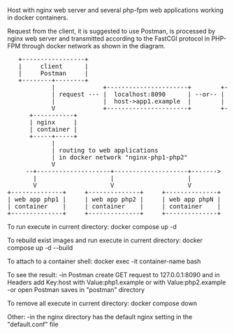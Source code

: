 Host with nginx web server and several php-fpm web applications working in docker containers.

Request from the client, it is suggested to use Postman, is processed by nginx web server and
transmitted according to the FastCGI protocol in PHP-FPM through docker network as shown in
the diagram.

<pre>
   +-----------------+
   |     client      |
   |     Postman     |
   +--------+--------+
            |             +----------------------+        +----------------------+
            | request --- |  localhost:8090      | --or-- |  localhost:8090      |
            |             |  host->app1.example  |        |  host->app2.example  |
            V             +----------------------+        +----------------------+
      +-----------+
      | nginx     |
      | container |
      +-----+-----+
            |
            | routing to web applications
            | in docker network "nginx-php1-php2"
            V
     --+--------------------+--------------------+------->
       |                    |                    |
       V                    V                    V
+--------------+     +--------------+     +--------------+
| web app php1 |     | web app php2 |     | web app phpN |
| container    |     | container    |     | container    |
+--------------+     +--------------+     +--------------+
</pre>

To run execute in current directory:
docker compose up -d


To rebuild exist images and run execute in current directory:
docker compose up -d --build


To attach to a container shell:
docker exec -it container-name bash


To see the result:
-in Postman create GET request to 127.0.0.1:8090 and in Headers
add Key:host with Value:php1.example or with Value:php2.example
-or open Postman saves in "postman" directory


To remove all execute in current directory:
docker compose down


Other:
-in the nginx directory has the default nginx setting in the "default.conf" file